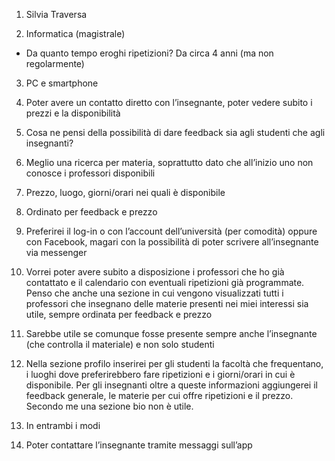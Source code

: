 1) Silvia Traversa

2) Informatica (magistrale)

- Da quanto tempo eroghi ripetizioni? Da circa 4 anni (ma non regolarmente)

3) PC e smartphone

4) Poter avere un contatto diretto con l’insegnante, poter vedere subito i prezzi e la disponibilità

5) Cosa ne pensi della possibilità di dare feedback sia agli studenti che agli insegnanti?

6) Meglio una ricerca per materia, soprattutto dato che all’inizio uno non conosce i professori disponibili

7) Prezzo, luogo, giorni/orari nei quali è disponibile

8) Ordinato per feedback e prezzo

9) Preferirei il log-in o con l’account dell’università (per comodità) oppure con Facebook, magari con la possibilità di poter scrivere all’insegnante via messenger 

10) Vorrei poter avere subito a disposizione i professori che ho già contattato e il calendario con eventuali ripetizioni già programmate. Penso che anche una sezione in cui vengono visualizzati tutti i professori che insegnano delle materie presenti nei miei interessi sia utile, sempre ordinata per feedback e prezzo

11) Sarebbe utile se comunque fosse presente sempre anche l’insegnante (che controlla il materiale) e non solo studenti

12) Nella sezione profilo inserirei per gli studenti la facoltà che frequentano, i luoghi dove preferirebbero fare ripetizioni e i giorni/orari in cui è disponibile. Per gli insegnanti oltre a queste informazioni aggiungerei il feedback generale, le materie per cui offre ripetizioni e il prezzo. Secondo me una sezione bio non è utile.

13) In entrambi i modi

14) Poter contattare l’insegnante tramite messaggi sull’app